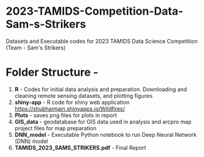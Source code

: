 # 2023-TAMIDS-Competition-Data-Sam-s-Strikers
Datasets and Executable codes for 2023 TAMIDS Data Science Competition (Team - Sam's Strikers) 
# Folder Structure - 
1. <strong>R</strong> - Codes for initial data analysis and preparation. Downloading and cleaning remote sensing datasets, and plotting figures.
2. <strong>shiny-app</strong> - R code for shiny web application https://shubhamjain.shinyapps.io/Wildfires/ 
3. <strong>Plots</strong> - saves png files for plots in report 
4. <strong>GIS_data</strong> - geodatabase for GIS data used in analysis and arcpro map project files for map preparation 
5. <strong>DNN_model</strong> - Executable Python notebook to run Deep Neural Network (DNN) model 
6. <strong>TAMIDS_2023_SAMS_STRIKERS.pdf</strong> - Final Report 
